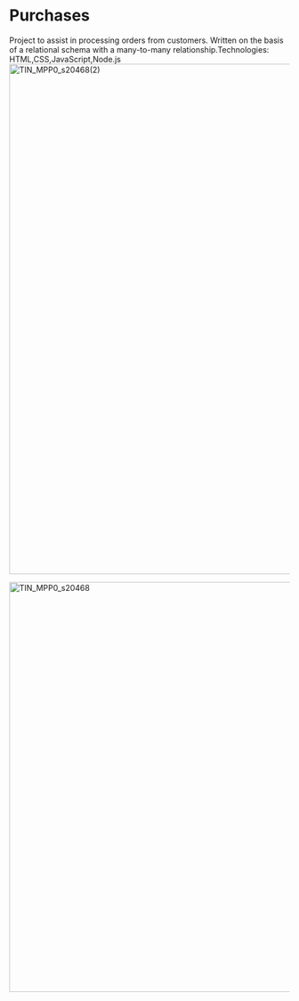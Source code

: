 # Purchases
Project to assist in processing orders from customers. Written on the basis of a relational schema with a many-to-many relationship.Technologies: HTML,CSS,JavaScript,Node.js
<img width="916" alt="TIN_MPP0_s20468(2)" src="https://user-images.githubusercontent.com/86806869/140538490-4ef05424-fc66-4eb9-98be-71bb160eeabe.png">

<img width="736" alt="TIN_MPP0_s20468" src="https://user-images.githubusercontent.com/86806869/140538543-affc20d4-c872-4a79-b2a7-25d6d8d93bae.png">


